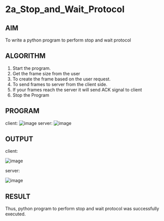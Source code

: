 # 2a_Stop_and_Wait_Protocol
## AIM 
To write a python program to perform stop and wait protocol
## ALGORITHM
1. Start the program.
2. Get the frame size from the user
3. To create the frame based on the user request.
4. To send frames to server from the client side.
5. If your frames reach the server it will send ACK signal to client
6. Stop the Program
## PROGRAM
client:
![image](https://github.com/user-attachments/assets/efd942bd-d03c-477b-9901-5f2367fc72be)
server:
![image](https://github.com/user-attachments/assets/98f10f5a-3687-4532-8ec4-59820e50ac2f)

## OUTPUT
client:

![image](https://github.com/user-attachments/assets/9115bafe-94d9-467d-b3c3-e7ed803ad079)

server:

![image](https://github.com/user-attachments/assets/e48572b0-fad3-43bf-b2d0-a968bceb0285)

## RESULT
Thus, python program to perform stop and wait protocol was successfully executed.
